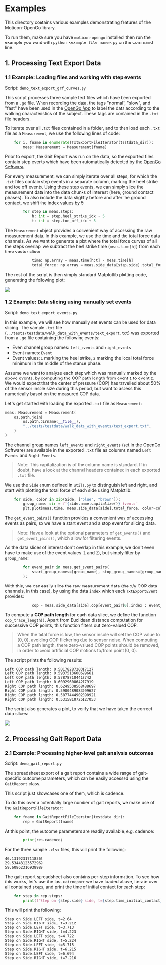 # Examples

This directory contains various examples demonstrating features of the Moticon-OpenGo
library.

To run them, make sure you have `moticon-opengo` installed, then run the example you
want with `python <example file name>.py` on the command line.


## 1. Processing Text Export Data

### 1.1 Example: Loading files and working with step events

Script: `demo_text_export_grf_curves.py`

This script processes three sample text files which have been exported from a `.go`
file. When recording the data, the tags "normal", "slow", and "fast" have been used in
the [OpenGo App](https://moticon.com/opengo/app) to label the data according to the
walking characteristics of the subject. These tags are contained in the `.txt` file
headers.

To iterate over all `.txt` files contained in a folder, and to then load each `.txt`
file as a `Measurement`, we use the following lines of code:

```Python
    for i, fname in enumerate(TxtExportFileIterator(testdata_dir)):
        meas: Measurement = Measurement(fname)
```

Prior to export, the Gait Report was run on the data, so the exported files contain step events which have been automatically detected by the
[OpenGo Software](https://moticon.com/opengo/software).

For every measurement, we can simply iterate over all steps, for which the `.txt` files
contain step events in a separate column, marking the heel strike and toe off events.
Using these step events, we can simply slice the measurement data into the data chunks
of interest (here, ground contact phases). To also include the data slightly before and
after the ground contact, we shift the index values by 5:

```Python
        for step in meas.steps:
            h: int = step.heel_strike_idx - 5
            t: int = step.toe_off_idx + 5
```

The `Measurement` object provides a convenient way of accessing the raw measurement
data. In this example, we use the time and the total force data channels. As we want to
generate a plot where the total force curves of all the steps overlap, we subtract the
heel strike time (`meas.time[h]`) from each time vector slice:

```Python
            time: np.array = meas.time[h:t] - meas.time[h]
            total_force: np.array = meas.side_data[step.side].total_force[h:t]
```

The rest of the script is then simply standard Matplotlib plotting code, generating the
following plot:

![](../tests/testdata/golden_gait_analysis.png)


### 1.2 Example: Data slicing using manually set events

Script: `demo_text_export_events.py`

In this example, we will see how manually set events can be used for data slicing. The
sample `.txt` file (`../tests/testdata/walk_data_with_events/text_export.txt`) was
exported from a `.go` file containing the following events:

  - Even channel group names: `left_events` and `right_events`
  - Event names: `Event`
  - Event values: `1` marking the heel strike, `2` marking the local total force minimum
    in the middle of the stance phase.

Assume we want to analyze each step which was manually marked by the above events, by
computing the COP path length from event `1` to event `2`. We would expect that the
center of pressure (COP) has travelled about 50% of the sensor insole size during this
period, but want to assess this numerically based on the measured COP data.

Let's get started with loading the exported `.txt` file as `Measurement`:

```Python
meas: Measurement = Measurement(
    os.path.join(
        os.path.dirname(__file__),
        "../tests/testdata/walk_data_with_events/text_export.txt",
    )
)
```

The channel group names `left_events` and `right_events` (set in the OpenGo Software)
are available in the exported `.txt` file as columns named `Left Events` and
`Right Events`.

> Note: This capitalization is of the column name is standard. If in doubt, have a look
> at the channel headers contained in each exported `.txt` file.

We use the `Side` enum defined in `utils.py` to distinguish left and right, and start
with plotting the total force of each side using Matplotlib:

```Python
    for side, color in zip(Side, ["blue", "brown"]):
        group_name: str = f"{side.name.capitalize()} Events"
        plt.plot(meas.time, meas.side_data[side].total_force, color=color)
```

The `get_event_pairs()` function provides a convenient way of accessing events as pairs,
so we have a start event and a stop event for slicing data.

> Note: Have a look at the optional parameters of `get_events()` and
> `get_event_pairs()`, which allow for filtering events.

As the data slices of interest don't overlap in this example, we don't even have to make
use of the event values (`1` and `2`), but simply filter by `group_name`:

```Python
        for event_pair in meas.get_event_pairs(
            start_group_names=[group_name], stop_group_names=[group_name]
        ):
```

With this, we can easily slice the raw measurement data (the x/y COP data channels, in
this case), by using the data `index` which each `TxtExportEvent` provides:
```Python
            cop = meas.side_data[side].cop[event_pair[0].index : event_pair[1].index, :]
```

To compute a **COP path length** for each data slice, we define the function
`cop_trace_length()`. Apart from Euclidean distance computation for successive COP
points, this function filters out zero-valued COP.

> When the total force is low, the sensor insole will set the COP value to (0, 0),
> avoiding COP flickering due to sensor noise.
> When computing a COP path length, there zero-valued COP points should be removed, in
> order to avoid artificial COP motions to/from point (0, 0).

The script prints the following results:

```
Left COP path length: 0.5017828720317127
Left COP path length: 0.5937513600699661
Left COP path length: 0.578787104412742
Left COP path length: 0.6092960864277919
Right COP path length: 0.6249538568488697
Right COP path length: 0.5980489083999627
Right COP path length: 0.5877444902898921
Right COP path length: 0.5315810725127053
```

The script also generates a plot, to verify that we have taken the correct data slices:

![](../tests/testdata/walk_data_with_events/golden_events.png)


## 2. Processing Gait Report Data

### 2.1 Example: Processing higher-level gait analysis outcomes

Script: `demo_gait_report.py`

The spreadsheet export of a gait report contains a wide range of gait-specific outcome
parameters, which can be easily accessed using the `GaitReport` class.

This script just showcases one of them, which is cadence.

To do this over a potentially large number of gait reports, we make use of the
`GaitReportFileIterator`:

```Python
    for fname in GaitReportFileIterator(testdata_dir):
        rep = GaitReport(fname)
```

At this point, the outcome parameters are readily available, e.g. cadence:

```Python
        print(rep.cadence)
```

For the three sample `.xlsx` files, this will print the following:

```
46.13192317118362
29.53443123572969
59.60862316938989
```

The gait report spreadsheet also contains per-step information. To see how this works,
let's use the last `GaitReport` we have loaded above, iterate over all contained
`steps`, and print the time of initial contact for each step:

```Python
    for step in rep.steps:
        print(f"Step on {step.side} side, t={step.time_initial_contact}")
```

This will print the following:

```
Step on Side.LEFT side, t=2.64
Step on Side.RIGHT side, t=3.212
Step on Side.LEFT side, t=3.713
Step on Side.RIGHT side, t=4.223
Step on Side.LEFT side, t=4.722
Step on Side.RIGHT side, t=5.224
Step on Side.LEFT side, t=5.715
Step on Side.RIGHT side, t=6.215
Step on Side.LEFT side, t=6.694
Step on Side.RIGHT side, t=7.216
```

